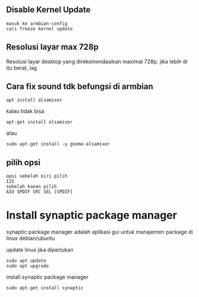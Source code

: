## Disable Kernel Update
```
masuk ke armbian-config
cari freeze kernel update
```

## Resolusi layar max 728p

Resolusi layar desktop yang direkomendasikan maximal 728p. jika lebih dr itu berat, lag

## Cara fix sound tdk befungsi di armbian
```
apt install alsamixer
```
kalau tidak bisa
```
apt-get install alsamixer
```
atau
```
sudo apt-get install -y gnome-alsamixer
```

## pilih opsi
```
opsi sebelah kiri pilih 
I2S 
sebelah kanan pilih 
AIU SPDIF SRC SEL [SPDIF]
```

# Install synaptic package manager
synaptic package manager adalah aplikasi gui untuk manajemen package di linux debian/ubuntu

update linux jika diperlukan 
```
sudo apt update
sudo apt upgrade
```
install synaptic package manager 
```
sudo apt-get install synaptic
```
